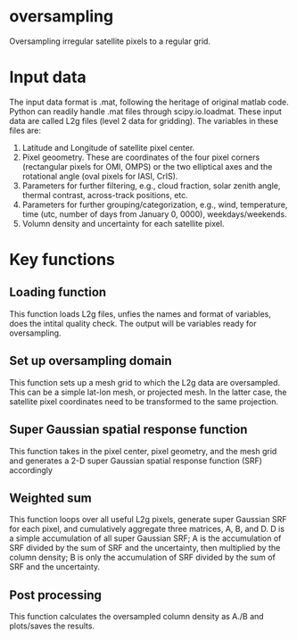 # oversampling
Oversampling irregular satellite pixels to a regular grid. 

# Input data
The input data format is .mat, following the heritage of original matlab code. Python can readily handle .mat files through scipy.io.loadmat. These input data are called L2g files (level 2 data for gridding). The variables in these files are:

1. Latitude and Longitude of satellite pixel center.
2. Pixel geoometry. These are coordinates of the four pixel corners (rectangular pixels for OMI, OMPS) or the two elliptical axes and the rotational angle (oval pixels for IASI, CrIS).
3. Parameters for further filtering, e.g., cloud fraction, solar zenith angle, thermal contrast, across-track positions, etc.
4. Parameters for further grouping/categorization, e.g., wind, temperature, time (utc,  number of days from January 0, 0000), weekdays/weekends.
5. Volumn density and uncertainty for each satellite pixel.

# Key functions
## Loading function
This function loads L2g files, unfies the names and format of variables, does the intital quality check. The output will be variables ready for oversampling.

## Set up oversampling domain
This function sets up a mesh grid to which the L2g data are oversampled. This can be a simple lat-lon mesh, or projected mesh. In the latter case, the satellite pixel coordinates need to be transformed to the same projection.

## Super Gaussian spatial response function
This function takes in the pixel center, pixel geometry, and the mesh grid and generates a 2-D super Gaussian spatial response function (SRF) accordingly

## Weighted sum
This function loops over all useful L2g pixels, generate super Gaussian SRF for each pixel, and cumulatively aggregate three matrices, A, B, and D. D is a simple accumulation of all super Gaussian SRF; A is the accumulation of SRF divided by the sum of SRF and the uncertainty, then multiplied by the column density; B is only the accumulation of SRF divided by the sum of SRF and the uncertainty.

## Post processing
This function calculates the oversampled column density as A./B and plots/saves the results.
